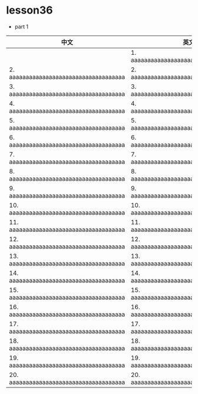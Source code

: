 
# lesson36

- part 1

| 中文                       | 英文                           |
| -------------------------- | ------------------------------ |
        | 1. aaaaaaaaaaaaaaaaaaaaaaaaaaaaaaaaaaa | 1. aaaaaaaaaaaaaaaaaaaaaaaaaaaaaaaaaaa |
| 2. aaaaaaaaaaaaaaaaaaaaaaaaaaaaaaaaaaa | 2. aaaaaaaaaaaaaaaaaaaaaaaaaaaaaaaaaaa |
| 3. aaaaaaaaaaaaaaaaaaaaaaaaaaaaaaaaaaa | 3. aaaaaaaaaaaaaaaaaaaaaaaaaaaaaaaaaaa |
| 4. aaaaaaaaaaaaaaaaaaaaaaaaaaaaaaaaaaa | 4. aaaaaaaaaaaaaaaaaaaaaaaaaaaaaaaaaaa |
| 5. aaaaaaaaaaaaaaaaaaaaaaaaaaaaaaaaaaa | 5. aaaaaaaaaaaaaaaaaaaaaaaaaaaaaaaaaaa |
| 6. aaaaaaaaaaaaaaaaaaaaaaaaaaaaaaaaaaa | 6. aaaaaaaaaaaaaaaaaaaaaaaaaaaaaaaaaaa |
| 7. aaaaaaaaaaaaaaaaaaaaaaaaaaaaaaaaaaa | 7. aaaaaaaaaaaaaaaaaaaaaaaaaaaaaaaaaaa |
| 8. aaaaaaaaaaaaaaaaaaaaaaaaaaaaaaaaaaa | 8. aaaaaaaaaaaaaaaaaaaaaaaaaaaaaaaaaaa |
| 9. aaaaaaaaaaaaaaaaaaaaaaaaaaaaaaaaaaa | 9. aaaaaaaaaaaaaaaaaaaaaaaaaaaaaaaaaaa |
| 10. aaaaaaaaaaaaaaaaaaaaaaaaaaaaaaaaaaa | 10. aaaaaaaaaaaaaaaaaaaaaaaaaaaaaaaaaaa |
| 11. aaaaaaaaaaaaaaaaaaaaaaaaaaaaaaaaaaa | 11. aaaaaaaaaaaaaaaaaaaaaaaaaaaaaaaaaaa |
| 12. aaaaaaaaaaaaaaaaaaaaaaaaaaaaaaaaaaa | 12. aaaaaaaaaaaaaaaaaaaaaaaaaaaaaaaaaaa |
| 13. aaaaaaaaaaaaaaaaaaaaaaaaaaaaaaaaaaa | 13. aaaaaaaaaaaaaaaaaaaaaaaaaaaaaaaaaaa |
| 14. aaaaaaaaaaaaaaaaaaaaaaaaaaaaaaaaaaa | 14. aaaaaaaaaaaaaaaaaaaaaaaaaaaaaaaaaaa |
| 15. aaaaaaaaaaaaaaaaaaaaaaaaaaaaaaaaaaa | 15. aaaaaaaaaaaaaaaaaaaaaaaaaaaaaaaaaaa |
| 16. aaaaaaaaaaaaaaaaaaaaaaaaaaaaaaaaaaa | 16. aaaaaaaaaaaaaaaaaaaaaaaaaaaaaaaaaaa |
| 17. aaaaaaaaaaaaaaaaaaaaaaaaaaaaaaaaaaa | 17. aaaaaaaaaaaaaaaaaaaaaaaaaaaaaaaaaaa |
| 18. aaaaaaaaaaaaaaaaaaaaaaaaaaaaaaaaaaa | 18. aaaaaaaaaaaaaaaaaaaaaaaaaaaaaaaaaaa |
| 19. aaaaaaaaaaaaaaaaaaaaaaaaaaaaaaaaaaa | 19. aaaaaaaaaaaaaaaaaaaaaaaaaaaaaaaaaaa |
| 20. aaaaaaaaaaaaaaaaaaaaaaaaaaaaaaaaaaa | 20. aaaaaaaaaaaaaaaaaaaaaaaaaaaaaaaaaaa |
